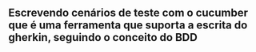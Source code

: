## Escrevendo cenários de teste com o cucumber que é uma ferramenta que suporta a escrita do gherkin, seguindo o conceito do BDD
